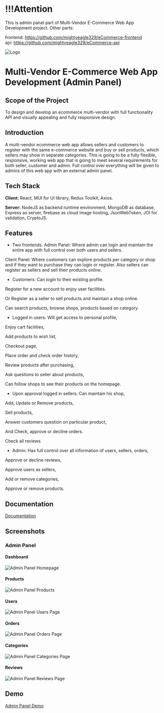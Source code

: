 ﻿# !!!Attention 
This is admin panel part of Multi-Vendor E-Commerce Web App Development project. Other parts:

frontend: https://github.com/mightyeagle329/eCommerce-frontend <br>
api: https://github.com/mightyeagle329/eCommerce-api <br>


![Logo](https://i.ibb.co/n0pPFtf/Logo-Makr-2n-MNe-U.png)


# Multi-Vendor E-Commerce Web App Development (Admin Panel)

## Scope of the Project
To design and develop an ecommerce multi-vendor with full functionality API and visually appealing and fully responsive design.


## Introduction
A multi-vendor ecommerce web app allows sellers and customers to register with the same e-commerce website and buy or sell products, which sellers may show in separate categories. This is going to be a fully flexible, responsive, working web app that is going to meet several requirements for both seller, customer and admin. Full control over everything will be given to admins of this web app with an external admin panel.


## Tech Stack

**Client:** React, MUI for UI library, Redux Toolkit, Axios.

**Server:** NodeJS as backend runtime environment, MongoDB as database, Express as server,  firebase as cloud image hosting, JsonWebToken, JOI for validation, CryptoJS.


## Features

- Two frontends.
Admin Panel: Where admin can login and maintain the entire app with full control over both users and sellers.

Client Panel: Where customers can explore products per category or shop and if they want to purchase they can login or register. Also sellers can register as sellers and sell their products online.

- Customers:
Can login to their existing profile.

Register for a new account to enjoy user facilities.

Or Register as a seller to sell products and maintain a shop online.

Can search products, browse shops, products based on category.

-  Logged in users:
Will get access to personal profile,

Enjoy cart facilities,

Add products to wish list,

Checkout page, 

Place order and check order history,

Review products after purchasing,

Ask questions to seller about products,

Can follow shops to see their products on the homepage.

-   Upon approval logged in sellers:
Can maintain his shop,

Add, Update or Remove products,

Sell products,

Answer customers question on particular product,

And Check, approve or decline orders.

Check all reviews

-  Admin:
Has full control over all information of users, sellers, orders,

Approve or decline reviews,

Approve users as sellers,

Add or remove categories,

Approve or remove products.




## Documentation

[Documentation](https://docs.google.com/document/d/1IyBuVcEg6_aLfI5Fx_hm5l05OPjGFKosCt4xS88FXGA/edit#heading=h.48e1biy40axh)


## Screenshots

### Admin Panel
#### Dashboard
![Admin Panel Homepage](https://i.ibb.co/3kFsgWR/image-2023-01-24-180442190.png)
#### Products
![Admin Panel Products](https://i.ibb.co/34yBKLz/image-2023-01-24-180634969.png)
#### Users
![Admin Panel Users Page](https://i.ibb.co/gzn8Pb6/image-2023-01-24-180903390.png)
#### Orders
![Admin Panel Orders Page](https://i.ibb.co/6mFNkG7/image-2023-01-24-180953213.png)
#### Categories
![Admin Panel Categories Page](https://i.ibb.co/Lggx77f/image-2023-01-24-181037286.png)
#### Reviews
![Admin Panel Reviews Page](https://i.ibb.co/ZcGBBpG/image-2023-01-24-181133235.png)



## Demo

[Admin Panel Demo](https://bestmart-admin.vercel.app)

